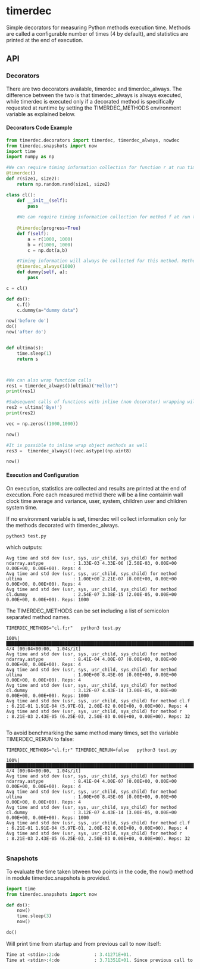 # timerdec
Simple decorators for measuring Python methods execution time. 
Methods are called a configurable number of times (4 by default), and statistics are printed at the end of execution.

## API

### Decorators

There are two decorators available, timerdec and timerdec_always. The difference between the two is that timerdec_always is always executed, while timerdec is executed only if a decorated method is specifically requested at runtime by setting the TIMERDEC_METHODS environment variable as explained below.

#### Decorators Code Example

```python
from timerdec.decorators import timerdec, timerdec_always, nowdec
from timerdec.snapshots import now
import time
import numpy as np

#We can require timing information collection for function r at run time.
@timerdec()
def r(size1, size2):
    return np.random.rand(size1, size2)

class cl():
    def __init__(self):
        pass
        
    #We can require timing information collection for method f at run time. A progress bar will be printed
    
    @timerdec(progress=True)
    def f(self):
        a = r(1000, 1000)
        b = r(1000, 1000)
        c = np.dot(a,b)

    #Timing information will always be collected for this method. Method is run 1000 times
    @timerdec_always(1000)
    def dummy(self, a):
        pass

c = cl()

def do():
    c.f()
    c.dummy(a="dummy data")

now('before do')
do()
now('after do')


def ultima(s):
    time.sleep(1)
    return s



#We can also wrap function calls
res1 = timerdec_always()(ultima)("Hello!")
print(res1)

#Subsequent calls of functions with inline (non decorator) wrapping will not be object of measures
res2 = ultima('Bye!')
print(res2)

vec = np.zeros((1000,1000))

now()

#It is possible to inline wrap object methods as well
res3 =  timerdec_always()(vec.astype)(np.uint8)

now()


```

#### Execution and Configuration

On execution, statistics are collected and results are printed at the end of execution. Fore each measured methid there will be a line containin wall clock time average and variance, user, system, children user and children system time. 

If no environment variable is set, timerdec will collect information only for the methods decorated with timerdec_always.
``` shell
python3 test.py
```
which outputs:
```
Avg time and std dev (usr, sys, usr_child, sys_child) for method ndarray.astype           : 1.33E-03 4.33E-06 (2.50E-03, 0.00E+00 0.00E+00, 0.00E+00). Reps: 4
Avg time and std dev (usr, sys, usr_child, sys_child) for method ultima                   : 1.00E+00 2.21E-07 (0.00E+00, 0.00E+00 0.00E+00, 0.00E+00). Reps: 4
Avg time and std dev (usr, sys, usr_child, sys_child) for method cl.dummy                 : 2.54E-07 3.38E-15 (2.00E-05, 0.00E+00 0.00E+00, 0.00E+00). Reps: 1000

```

The TIMERDEC_METHODS can be set including a list of semicolon separated method names.
``` shell
TIMERDEC_METHODS="cl.f;r"   python3 test.py
```
```
100%|██████████████████████████████████████████████████████████████████████████████████████████████████████████████████████████████| 4/4 [00:04<00:00,  1.04s/it]
Avg time and std dev (usr, sys, usr_child, sys_child) for method ndarray.astype           : 8.41E-04 4.00E-07 (0.00E+00, 0.00E+00 0.00E+00, 0.00E+00). Reps: 4
Avg time and std dev (usr, sys, usr_child, sys_child) for method ultima                   : 1.00E+00 8.45E-09 (0.00E+00, 0.00E+00 0.00E+00, 0.00E+00). Reps: 4
Avg time and std dev (usr, sys, usr_child, sys_child) for method cl.dummy                 : 3.12E-07 4.43E-14 (3.00E-05, 0.00E+00 0.00E+00, 0.00E+00). Reps: 1000
Avg time and std dev (usr, sys, usr_child, sys_child) for method cl.f                     : 6.21E-01 1.91E-04 (5.97E-01, 2.00E-02 0.00E+00, 0.00E+00). Reps: 4
Avg time and std dev (usr, sys, usr_child, sys_child) for method r                        : 8.21E-03 2.43E-05 (6.25E-03, 2.50E-03 0.00E+00, 0.00E+00). Reps: 32


```

To avoid benchmarking the same method many times, set the variable TIMERDEC_RERUN to false:
``` shell
TIMERDEC_METHODS="cl.f;r" TIMERDEC_RERUN=false   python3 test.py
```
```
100%|██████████████████████████████████████████████████████████████████████████████████████████████████████████████████████████████| 4/4 [00:04<00:00,  1.04s/it]
Avg time and std dev (usr, sys, usr_child, sys_child) for method ndarray.astype           : 8.41E-04 4.00E-07 (0.00E+00, 0.00E+00 0.00E+00, 0.00E+00). Reps: 4
Avg time and std dev (usr, sys, usr_child, sys_child) for method ultima                   : 1.00E+00 8.45E-09 (0.00E+00, 0.00E+00 0.00E+00, 0.00E+00). Reps: 4
Avg time and std dev (usr, sys, usr_child, sys_child) for method cl.dummy                 : 3.12E-07 4.43E-14 (3.00E-05, 0.00E+00 0.00E+00, 0.00E+00). Reps: 1000
Avg time and std dev (usr, sys, usr_child, sys_child) for method cl.f                     : 6.21E-01 1.91E-04 (5.97E-01, 2.00E-02 0.00E+00, 0.00E+00). Reps: 4
Avg time and std dev (usr, sys, usr_child, sys_child) for method r                        : 8.21E-03 2.43E-05 (6.25E-03, 2.50E-03 0.00E+00, 0.00E+00). Reps: 32


```


### Snapshots

To evaluate the time taken btween two points in the code, the now() method in module timerdec.snapshots is provided.

```python
import time
from timerdec.snapshots import now

def do():
    now()
    time.sleep(3)
    now()

do()

```

Will print time from startup and from previous call to now itself:

```python
Time at <stdin>:2:do             : 3.41271E+01.
Time at <stdin>:4:do             : 3.71351E+01. Since previous call to self: 3.00798E+00

```


